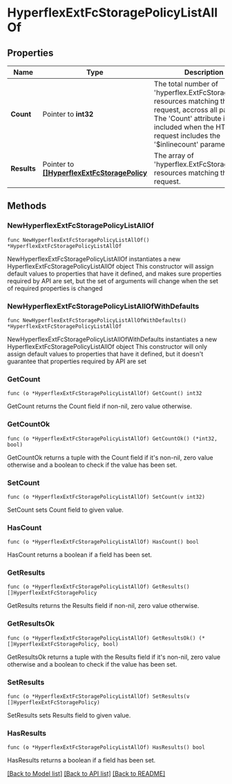 # HyperflexExtFcStoragePolicyListAllOf

## Properties

Name | Type | Description | Notes
------------ | ------------- | ------------- | -------------
**Count** | Pointer to **int32** | The total number of &#39;hyperflex.ExtFcStoragePolicy&#39; resources matching the request, accross all pages. The &#39;Count&#39; attribute is included when the HTTP GET request includes the &#39;$inlinecount&#39; parameter. | [optional] 
**Results** | Pointer to [**[]HyperflexExtFcStoragePolicy**](hyperflex.ExtFcStoragePolicy.md) | The array of &#39;hyperflex.ExtFcStoragePolicy&#39; resources matching the request. | [optional] 

## Methods

### NewHyperflexExtFcStoragePolicyListAllOf

`func NewHyperflexExtFcStoragePolicyListAllOf() *HyperflexExtFcStoragePolicyListAllOf`

NewHyperflexExtFcStoragePolicyListAllOf instantiates a new HyperflexExtFcStoragePolicyListAllOf object
This constructor will assign default values to properties that have it defined,
and makes sure properties required by API are set, but the set of arguments
will change when the set of required properties is changed

### NewHyperflexExtFcStoragePolicyListAllOfWithDefaults

`func NewHyperflexExtFcStoragePolicyListAllOfWithDefaults() *HyperflexExtFcStoragePolicyListAllOf`

NewHyperflexExtFcStoragePolicyListAllOfWithDefaults instantiates a new HyperflexExtFcStoragePolicyListAllOf object
This constructor will only assign default values to properties that have it defined,
but it doesn't guarantee that properties required by API are set

### GetCount

`func (o *HyperflexExtFcStoragePolicyListAllOf) GetCount() int32`

GetCount returns the Count field if non-nil, zero value otherwise.

### GetCountOk

`func (o *HyperflexExtFcStoragePolicyListAllOf) GetCountOk() (*int32, bool)`

GetCountOk returns a tuple with the Count field if it's non-nil, zero value otherwise
and a boolean to check if the value has been set.

### SetCount

`func (o *HyperflexExtFcStoragePolicyListAllOf) SetCount(v int32)`

SetCount sets Count field to given value.

### HasCount

`func (o *HyperflexExtFcStoragePolicyListAllOf) HasCount() bool`

HasCount returns a boolean if a field has been set.

### GetResults

`func (o *HyperflexExtFcStoragePolicyListAllOf) GetResults() []HyperflexExtFcStoragePolicy`

GetResults returns the Results field if non-nil, zero value otherwise.

### GetResultsOk

`func (o *HyperflexExtFcStoragePolicyListAllOf) GetResultsOk() (*[]HyperflexExtFcStoragePolicy, bool)`

GetResultsOk returns a tuple with the Results field if it's non-nil, zero value otherwise
and a boolean to check if the value has been set.

### SetResults

`func (o *HyperflexExtFcStoragePolicyListAllOf) SetResults(v []HyperflexExtFcStoragePolicy)`

SetResults sets Results field to given value.

### HasResults

`func (o *HyperflexExtFcStoragePolicyListAllOf) HasResults() bool`

HasResults returns a boolean if a field has been set.


[[Back to Model list]](../README.md#documentation-for-models) [[Back to API list]](../README.md#documentation-for-api-endpoints) [[Back to README]](../README.md)


